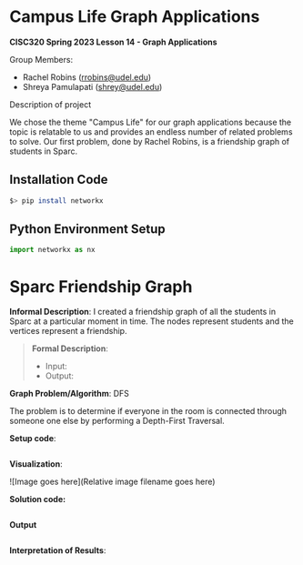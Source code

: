 # Campus Life Graph Applications

**CISC320 Spring 2023 Lesson 14 - Graph Applications**

Group Members:
* Rachel Robins (rrobins@udel.edu)
* Shreya Pamulapati (shrey@udel.edu)

Description of project

We chose the theme "Campus Life" for our graph applications because 
the topic is relatable to us and provides an endless number of 
related problems to solve. Our first problem, done by Rachel Robins, is
a friendship graph of students in Sparc.

## Installation Code

```sh
$> pip install networkx
```

## Python Environment Setup

```python
import networkx as nx
```

# Sparc Friendship Graph

**Informal Description**: 
I created a friendship graph of all the students in Sparc at a particular moment in time. The
nodes represent students and the vertices represent a friendship.

> **Formal Description**:
>  * Input: 
>  * Output:

**Graph Problem/Algorithm**: DFS

The problem is to determine if everyone in the room is connected through someone one else by performing a Depth-First Traversal.

**Setup code**:

```python
```

**Visualization**:

![Image goes here](Relative image filename goes here)

**Solution code:**

```python
```

**Output**

```
```

**Interpretation of Results**:

